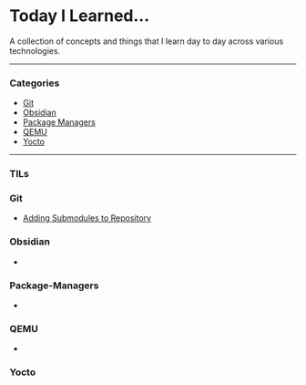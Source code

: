 # Today I Learned...

A collection of concepts and things that I learn day to day across various technologies.

---
### Categories

- [Git](#Git)
- [Obsidian](#Obsidian)
- [Package Managers](#Package-Managers)
- [QEMU](#QEMU)
- [Yocto](#Yocto)

---
### TILs

### Git
- [Adding Submodules to Repository](Git/Adding-Submodules-to-Repository.md)

### Obsidian
- 
### Package-Managers
-
### QEMU
-
### Yocto
